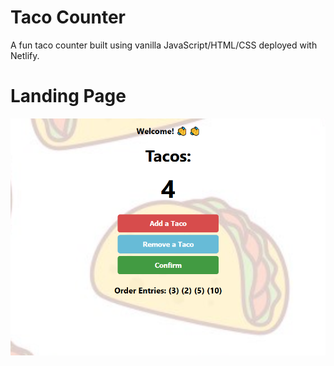 # Taco Counter
A fun taco counter built using vanilla JavaScript/HTML/CSS deployed with Netlify.

# Landing Page
![Alt text](taco-landing-page.png)